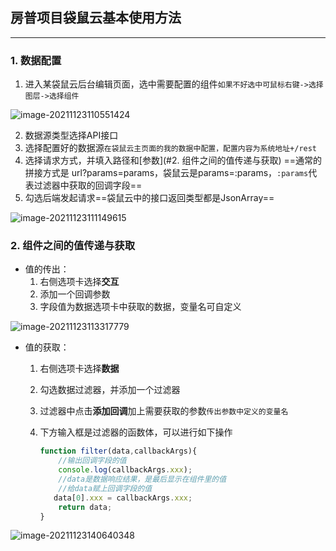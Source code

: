 ## 房普项目袋鼠云基本使用方法

---



### 1. 数据配置

1. 进入某袋鼠云后台编辑页面，选中需要配置的组件`如果不好选中可鼠标右键->选择图层->选择组件`

![image-20211123110551424](https://gitee.com/nagiyoru/pic_bed/raw/master/typora/image-20211123110551424.png)

2. 数据源类型选择API接口
3. 选择配置好的数据源`在袋鼠云主页面的我的数据中配置，配置内容为系统地址+/rest`
4. 选择请求方式，并填入路径和[参数](#2. 组件之间的值传递与获取) ==通常的拼接方式是 url?params=params，袋鼠云是params=:params，`:params`代表过滤器中获取的回调字段==
5. 勾选后端发起请求==袋鼠云中的接口返回类型都是JsonArray==

![image-20211123111149615](https://gitee.com/nagiyoru/pic_bed/raw/master/typora/image-20211123111149615.png)



### 2. 组件之间的值传递与获取

- 值的传出：
  1. 右侧选项卡选择**交互**
  2. 添加一个回调参数
  3. 字段值为数据选项卡中获取的数据，变量名可自定义

![image-20211123113317779](https://gitee.com/nagiyoru/pic_bed/raw/master/typora/image-20211123113317779.png)

- 值的获取：
  1. 右侧选项卡选择**数据**
  2. 勾选数据过滤器，并添加一个过滤器
  3. 过滤器中点击**添加回调**加上需要获取的参数`传出参数中定义的变量名`
  4. 下方输入框是过滤器的函数体，可以进行如下操作

     ```javascript
     function filter(data,callbackArgs){
         //输出回调字段的值
         console.log(callbackArgs.xxx);
         //data是数据响应结果，是最后显示在组件里的值
         //给data赋上回调字段的值
     	data[0].xxx = callbackArgs.xxx;
         return data;
     }
     ```

![image-20211123140640348](https://gitee.com/nagiyoru/pic_bed/raw/master/typora/image-20211123140640348.png)







